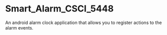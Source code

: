 # Smart_Alarm_CSCI_5448
An android alarm clock application that allows you to register actions to the alarm events.
